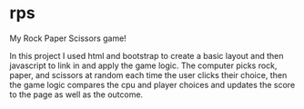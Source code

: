 # rps
My Rock Paper Scissors game!

In this project I used html and bootstrap to create a basic layout and then javascript to link in and apply the game logic. The computer picks rock, paper, and scissors at random each time the user clicks their choice, then the game logic compares the cpu and player choices and updates the score to the page as well as the outcome. 

